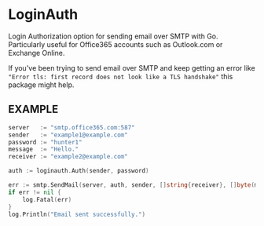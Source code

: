 # LoginAuth
Login Authorization option for sending email over SMTP with Go. Particularly useful for Office365 accounts such as Outlook.com or Exchange Online.

If you've been trying to send email over SMTP and keep getting an error like `"Error tls: first record does not look like a TLS handshake"` this package might help.

## EXAMPLE

```go
server   := "smtp.office365.com:587"
sender   := "example1@example.com"
password := "hunter1"
message  := "Hello."
receiver := "example2@example.com"

auth := loginauth.Auth(sender, password)

err := smtp.SendMail(server, auth, sender, []string{receiver}, []byte(message))
if err != nil {
    log.Fatal(err)
}
log.Println("Email sent successfully.")
```
